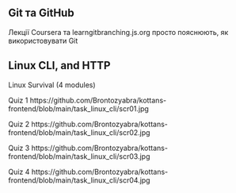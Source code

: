 ## Git та GitHub
Лекції Coursera та learngitbranching.js.org просто пояснюють, як використовувати Git


## Linux CLI, and HTTP
Linux Survival (4 modules)
<p> Quiz 1 https://github.com/Brontozyabra/kottans-frontend/blob/main/task_linux_cli/scr01.jpg </p>
<p> Quiz 2 https://github.com/Brontozyabra/kottans-frontend/blob/main/task_linux_cli/scr02.jpg </p>
<p> Quiz 3 https://github.com/Brontozyabra/kottans-frontend/blob/main/task_linux_cli/scr03.jpg </p>
<p> Quiz 4 https://github.com/Brontozyabra/kottans-frontend/blob/main/task_linux_cli/scr04.jpg </p>
